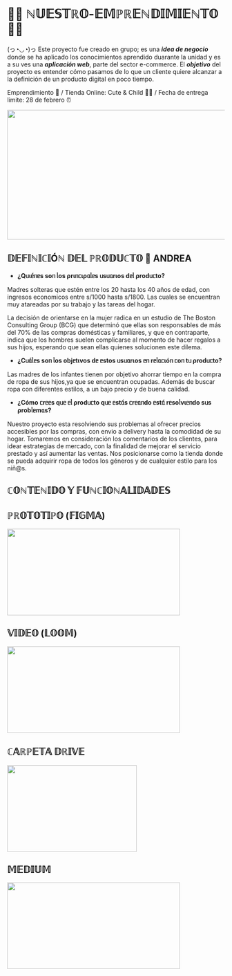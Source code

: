 # __🌈🌟 ℕ𝕌𝔼𝕊𝕋ℝ𝕆-𝔼𝕄ℙℝ𝔼ℕ𝔻𝕀𝕄𝕀𝔼ℕ𝕋𝕆 🌟🌈__
(っ◔◡◔)っ Este proyecto fue creado en grupo; es una ***idea de negocio*** donde se ha aplicado los conocimientos aprendido duarante la unidad y es a su ves una ***aplicación web***, parte del sector e-commerce. El ***objetivo*** del proyecto es entender cómo pasamos de lo que un cliente quiere alcanzar a la definición de un producto digital en poco tiempo. 

Emprendimiento 🤑 / Tienda Online: Cute &amp; Child 👧🧒 / Fecha de entrega limite: 28 de febrero ⏰

<img src="https://pa1.narvii.com/6660/01ad6da95ef36eaf2faaf7cd71183dad166b6d08_hq.gif" width="550" height="300">

## 𝔻𝔼𝔽𝕀ℕ𝕀ℂ𝕀Óℕ 𝔻𝔼𝕃 ℙℝ𝕆𝔻𝕌ℂ𝕋𝕆 🎯 ANDREA
- **¿Qᥙιᥱ́ᥒᥱs soᥒ ᥣos ρrιᥒᥴιρᥲᥣᥱs ᥙsᥙᥲrιos dᥱᥣ ρrodᥙᥴto?** 

Madres solteras que estén entre los 20 hasta los 40 años de edad, con ingresos economicos entre s/1000 hasta s/1800. Las cuales se encuentran muy atareadas por su trabajo y las tareas del hogar.

La decisión de orientarse en la mujer radica en un estudio de The Boston Consulting
Group (BCG) que determinó que ellas son responsables de más del 70% de las
compras domésticas y familiares, y que en contraparte, indica que los hombres suelen
complicarse al momento de hacer regalos a sus hijos, esperando que sean ellas
quienes solucionen este dilema.

- **¿Cᥙᥲ́ᥣᥱs soᥒ ᥣos objᥱtιvos dᥱ ᥱstos ᥙsᥙᥲrιos ᥱᥒ rᥱᥣᥲᥴιóᥒ ᥴoᥒ tᥙ ρrodᥙᥴto?** 

Las madres de los infantes tienen por objetivo ahorrar tiempo  en la compra de ropa de sus hijos,ya que se encuentran ocupadas. Además de buscar ropa con diferentes estilos, a un bajo precio y de buena calidad.

- **¿Cómo ᥴrᥱᥱs qᥙᥱ ᥱᥣ ρrodᥙᥴto qᥙᥱ ᥱstᥲ́s ᥴrᥱᥲᥒdo ᥱstᥲ́ rᥱsoᥣvιᥱᥒdo sᥙs ρrobᥣᥱmᥲs?** 

Nuestro proyecto esta resolviendo sus problemas al ofrecer precios accesibles por las compras, con envio a delivery hasta la comodidad de su hogar. Tomaremos en consideración los comentarios de los clientes, para idear estrategias de mercado, con la finalidad de mejorar el servicio prestado y así aumentar las ventas. Nos posicionarse como la tienda donde se pueda adquirir ropa de todos los géneros y de cualquier estilo para los niñ@s.

## ℂ𝕆ℕ𝕋𝔼ℕ𝕀𝔻𝕆 𝕐 𝔽𝕌ℕℂ𝕀𝕆ℕ𝔸𝕃𝕀𝔻𝔸𝔻𝔼𝕊

## ℙℝ𝕆𝕋𝕆𝕋𝕀ℙ𝕆 (𝔽𝕀𝔾𝕄𝔸)
<p float="left">
  <img src="https://www.solucionex.com/sites/default/files/posts/imagen/figma_logo_icon_171159.png" width="400" height="200" /> 
</p>

## 𝕍𝕀𝔻𝔼𝕆 (𝕃𝕆𝕆𝕄)
<p float="left">
  <img src="https://noticiasmoviles.com/wp-content/uploads/Loom_logo.png" width="400" height="200" /> 
</p>

## ℂ𝔸ℝℙ𝔼𝕋𝔸 𝔻ℝ𝕀𝕍𝔼 
<p float="left">
  <img src="https://i.blogs.es/404a76/drive1/450_1000.jpg" width="300" height="200" /> 
</p>


## 𝕄𝔼𝔻𝕀𝕌𝕄
<p float="left">
  <img src="https://diariodeunfriki.com/wp-content/uploads/2019/09/medium.jpeg" width="400" height="200" /> 
</p>

